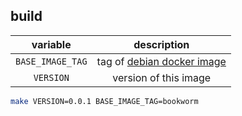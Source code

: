## build

| variable | description |
| :-: | :-: |
| `BASE_IMAGE_TAG` | tag of [debian docker image](https://hub.docker.com/_/debian) |
| `VERSION` | version of this image |

```bash
make VERSION=0.0.1 BASE_IMAGE_TAG=bookworm
```